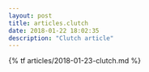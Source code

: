 ```yaml
---
layout: post
title: articles.clutch
date: 2018-01-22 18:02:35
description: "Clutch article"
---
```


{% tf articles/2018-01-23-clutch.md %}

